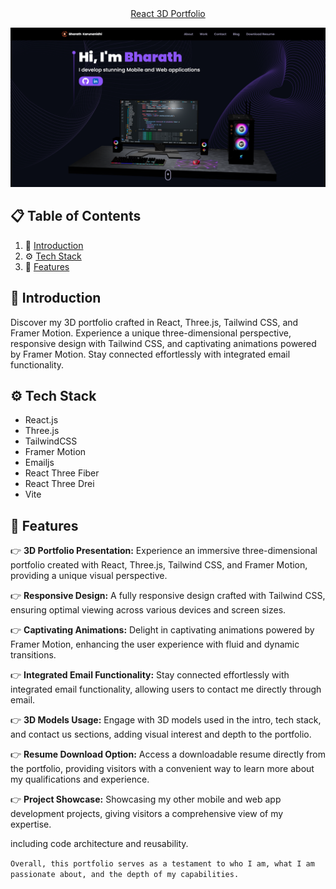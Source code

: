 <div align="center">
   <a href="https://bharath-devportfolio.netlify.app/" align="center" target="_blank" rel="noreferrer">React 3D Portfolio</a>
</div>

![alt text](src/assets/Portfolio.png)

## 📋 <a name="table">Table of Contents</a>

1. 🤖 [Introduction](#introduction)
2. ⚙️ [Tech Stack](#tech-stack)
3. 🔋 [Features](#features)

## <a name="introduction">🤖 Introduction</a>

Discover my 3D portfolio crafted in React, Three.js, Tailwind CSS, and Framer Motion. Experience a unique three-dimensional perspective, responsive design with Tailwind CSS, and captivating animations powered by Framer Motion. Stay connected effortlessly with integrated email functionality.

## <a name="tech-stack">⚙️ Tech Stack</a>

- React.js
- Three.js
- TailwindCSS
- Framer Motion
- Emailjs
- React Three Fiber
- React Three Drei
- Vite

## <a name="features">🔋 Features</a>

👉 **3D Portfolio Presentation:** Experience an immersive three-dimensional portfolio created with React, Three.js, Tailwind CSS, and Framer Motion, providing a unique visual perspective.

👉 **Responsive Design:** A fully responsive design crafted with Tailwind CSS, ensuring optimal viewing across various devices and screen sizes.

👉 **Captivating Animations:** Delight in captivating animations powered by Framer Motion, enhancing the user experience with fluid and dynamic transitions.

👉 **Integrated Email Functionality:** Stay connected effortlessly with integrated email functionality, allowing users to contact me directly through email.

👉 **3D Models Usage:** Engage with 3D models used in the intro, tech stack, and contact us sections, adding visual interest and depth to the portfolio.

👉 **Resume Download Option:** Access a downloadable resume directly from the portfolio, providing visitors with a convenient way to learn more about my qualifications and experience.

👉 **Project Showcase:** Showcasing my other mobile and web app development projects, giving visitors a comprehensive view of my expertise.

including code architecture and reusability.

`Overall, this portfolio serves as a testament to who I am, what I am passionate about, and the depth of my capabilities.`
